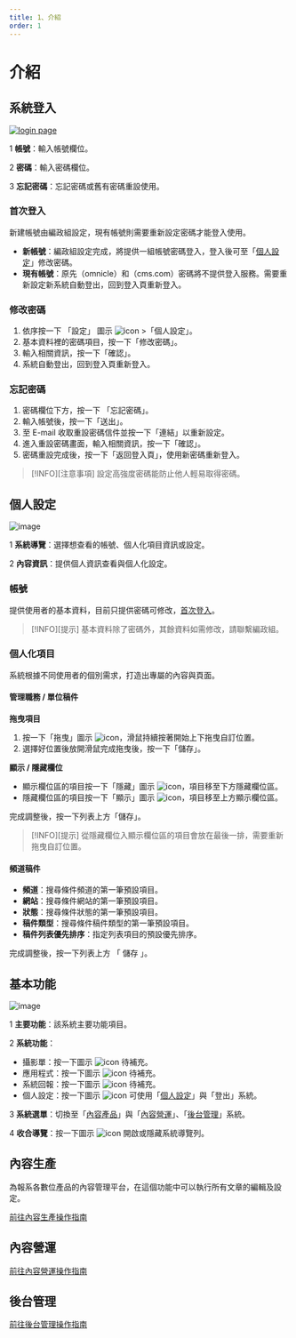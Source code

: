 ```yaml
---
title: 1、介紹
order: 1
---
```


<script setup>
import { ref } from 'vue'

const count = ref(0)
</script>

# 介紹
## 系統登入
[![login page](/.vitepress/assets/img/intro/login-page.png)](/.vitepress/assets/img/intro/login-page.png)

<span class="number">1</span> **帳號**：輸入帳號欄位。

<span class="number">2</span> **密碼**：輸入密碼欄位。

<span class="number">3</span> **忘記密碼**：忘記密碼或舊有密碼重設使用。

### 首次登入
新建帳號由編政組設定，現有帳號則需要重新設定密碼才能登入使用。

- **新帳號**：編政組設定完成，將提供一組帳號密碼登入，登入後可至「[個人設定](#個人設定)」修改密碼。
- **現有帳號**：原先（omnicle）和（cms.com）密碼將不提供登入服務。需要重新設定新系統自動登出，回到登入頁重新登入。

### 修改密碼

1. 依序按一下 「設定」 圖示 ![icon](/.vitepress/assets/icons/manage-accounts-outline.svg) >「個人設定」。
2. 基本資料裡的密碼項目，按一下「修改密碼」。
3. 輸入相關資訊，按一下「確認」。
4. 系統自動登出，回到登入頁重新登入。

### 忘記密碼

1. 密碼欄位下方，按一下 「忘記密碼」。
2. 輸入帳號後，按一下「送出」。
3. 至 E-mail 收取重設密碼信件並按一下「連結」以重新設定。
4. 進入重設密碼畫面，輸入相關資訊，按一下「確認」。
4. 密碼重設完成後，按一下「返回登入頁」，使用新密碼重新登入。

>[!INFO][注意事項]
>設定高強度密碼能防止他人輕易取得密碼。

## 個人設定
![image](/.vitepress/assets/img/intro/personal.png)

<span class="number">1</span> **系統導覽**：選擇想查看的帳號、個人化項目資訊或設定。

<span class="number">2</span> **內容資訊**：提供個人資訊查看與個人化設定。

### 帳號
提供使用者的基本資料，目前只提供密碼可修改，[首次登入](#首次登入)。

>[!INFO][提示]
>基本資料除了密碼外，其餘資料如需修改，請聯繫編政組。


### 個人化項目
系統根據不同使用者的個別需求，打造出專屬的內容與頁面。

#### 管理職務 / 單位稿件

**拖曳項目**
1. 按一下「拖曳」圖示 ![icon](/.vitepress/assets/icons/drag-handle.svg)，滑鼠持續按著開始上下拖曳自訂位置。
2. 選擇好位置後放開滑鼠完成拖曳後，按一下「儲存」。

**顯示 / 隱藏欄位**
* 顯示欄位區的項目按一下「隱藏」圖示 ![icon](/.vitepress/assets/icons/do-not-disturb-fill.svg)，項目移至下方隱藏欄位區。
* 隱藏欄位區的項目按一下「顯示」圖示 ![icon](/.vitepress/assets/icons/add.svg)，項目移至上方顯示欄位區。

完成調整後，按一下列表上方「儲存」。

>[!INFO][提示]
>從隱藏欄位入顯示欄位區的項目會放在最後一排，需要重新拖曳自訂位置。

#### 頻道稿件
* **頻道**：搜尋條件頻道的第一筆預設項目。
* **網站**：搜尋條件網站的第一筆預設項目。
* **狀態**：搜尋條件狀態的第一筆預設項目。
* **稿件類型**：搜尋條件稿件類型的第一筆預設項目。
* **稿件列表優先排序**：指定列表項目的預設優先排序。

完成調整後，按一下列表上方 「 儲存 」。

## 基本功能
![image](/.vitepress/assets/img/intro/base-function.png)

<span class="number">1</span> **主要功能**：該系統主要功能項目。

<span class="number">2</span> **系統功能**：

* 攝影單：按一下圖示 ![icon](/.vitepress/assets/icons/videocam-outline.svg) 待補充。
* 應用程式：按一下圖示 ![icon](/.vitepress/assets/icons/apps.svg) 待補充。
* 系統回報：按一下圖示 ![icon](/.vitepress/assets/icons/feedback-outline.svg) 待補充。
* 個人設定：按一下圖示 ![icon](/.vitepress/assets/icons/manage-accounts-outline.svg) 可使用「[個人設定](#個人設定)」與「登出」系統。

<span class="number">3</span> **系統選單**：切換至「[內容產品](/manuals/production)」與「[內容營運](/manuals/operations)」、「[後台管理](/manuals/admin)」系統。

<span class="number">4</span> **收合導覽**：按一下圖示 ![icon](/.vitepress/assets/icons/menu.svg) 開啟或隱藏系統導覽列。

## 內容生產
為報系各數位產品的內容管理平台，在這個功能中可以執行所有文章的編輯及設定。

[前往內容生產操作指南](/manuals/production)

## 內容營運

[前往內容營運操作指南](/manuals/operations)

## 後台管理
[前往後台管理操作指南](/manuals/admin)
